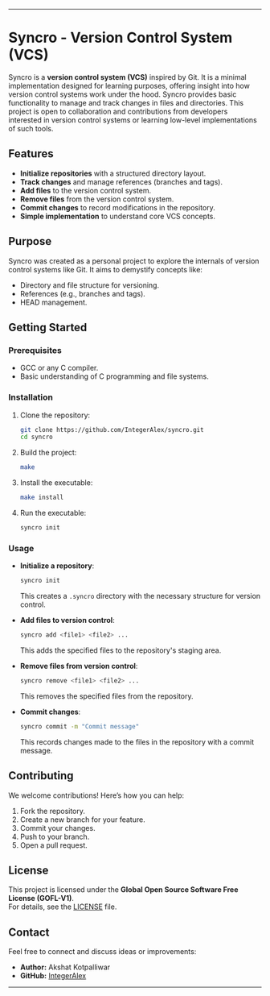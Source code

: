 
---

# Syncro - Version Control System (VCS)

Syncro is a **version control system (VCS)** inspired by Git. It is a minimal implementation designed for learning purposes, offering insight into how version control systems work under the hood. Syncro provides basic functionality to manage and track changes in files and directories. This project is open to collaboration and contributions from developers interested in version control systems or learning low-level implementations of such tools.

## Features

- **Initialize repositories** with a structured directory layout.
- **Track changes** and manage references (branches and tags).
- **Add files** to the version control system.
- **Remove files** from the version control system.
- **Commit changes** to record modifications in the repository.
- **Simple implementation** to understand core VCS concepts.

## Purpose

Syncro was created as a personal project to explore the internals of version control systems like Git. It aims to demystify concepts like:
- Directory and file structure for versioning.
- References (e.g., branches and tags).
- HEAD management.

## Getting Started

### Prerequisites
- GCC or any C compiler.
- Basic understanding of C programming and file systems.

### Installation

1. Clone the repository:

   ```bash
   git clone https://github.com/IntegerAlex/syncro.git
   cd syncro
   ```

2. Build the project:

   ```bash
   make
   ```

3. Install the executable:

   ```bash
   make install
   ```

4. Run the executable:

   ```bash
   syncro init
   ```

### Usage

- **Initialize a repository**:  

   ```bash
   syncro init
   ```

   This creates a `.syncro` directory with the necessary structure for version control.

- **Add files to version control**:

   ```bash
   syncro add <file1> <file2> ...
   ```

   This adds the specified files to the repository's staging area.

- **Remove files from version control**:

   ```bash
   syncro remove <file1> <file2> ...
   ```

   This removes the specified files from the repository.

- **Commit changes**:

   ```bash
   syncro commit -m "Commit message"
   ```

   This records changes made to the files in the repository with a commit message.

## Contributing

We welcome contributions! Here’s how you can help:

1. Fork the repository.
2. Create a new branch for your feature.
3. Commit your changes.
4. Push to your branch.
5. Open a pull request.

## License

This project is licensed under the **Global Open Source Software Free License (GOFL-V1)**.  
For details, see the [LICENSE](LICENSE.md) file.

## Contact

Feel free to connect and discuss ideas or improvements:
- **Author:** Akshat Kotpalliwar
- **GitHub:** [IntegerAlex](https://github.com/IntegerAlex)

---


